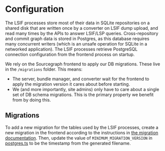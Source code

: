 # Configuration

The LSIF processes store most of their data in SQLite repositories on a shared disk that are written once by a converter on LSIF dump upload, and read many times by the APIs to answer LSIF/LSP queries. Cross-repository and commit graph data is stored in Postgres, as this database requires many concurrent writers (which is an unsafe operation for SQLite in a networked application). The LSIF processes retrieve PostgreSQL connection configuration from the frontend process on startup.

We rely on the Sourcegraph frontend to apply our DB migrations. These live in the `/migrations` folder. This means:

- The server, bundle manager, and converter wait for the frontend to apply the migration version it cares about before starting.
- We (and more importantly, site admins) only have to care about a single set of DB schema migrations. This is the primary property we benefit from by doing this.

## Migrations

To add a new migration for the tables used by the LSIF processes, create a new migration in the frontend according to the instructions in [the migration documentation](../../../../migrations/README.md). Then, update the value of `MINIMUM_MIGRATION_VERSION` in [postgres.ts](../src/shared/database/postgres.ts) to be the timestamp from the generated filename.
